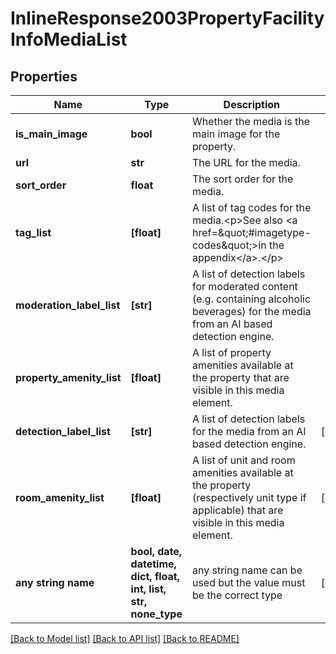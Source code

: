 # InlineResponse2003PropertyFacilityInfoMediaList


## Properties
Name | Type | Description | Notes
------------ | ------------- | ------------- | -------------
**is_main_image** | **bool** | Whether the media is the main image for the property. | 
**url** | **str** | The URL for the media. | 
**sort_order** | **float** | The sort order for the media. | 
**tag_list** | **[float]** | A list of tag codes for the media.&lt;p&gt;See also &lt;a href&#x3D;\&quot;#imagetype-codes\&quot;&gt;in the appendix&lt;/a&gt;.&lt;/p&gt; | 
**moderation_label_list** | **[str]** | A list of detection labels for moderated content (e.g. containing alcoholic beverages) for the media from an AI based detection engine. | 
**property_amenity_list** | **[float]** | A list of property amenities available at the property that are visible in this media element. | 
**detection_label_list** | **[str]** | A list of detection labels for the media from an AI based detection engine. | [optional] 
**room_amenity_list** | **[float]** | A list of unit and room amenities available at the property (respectively unit type if applicable) that are visible in this media element. | [optional] 
**any string name** | **bool, date, datetime, dict, float, int, list, str, none_type** | any string name can be used but the value must be the correct type | [optional]

[[Back to Model list]](../README.md#documentation-for-models) [[Back to API list]](../README.md#documentation-for-api-endpoints) [[Back to README]](../README.md)


